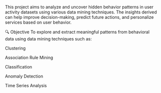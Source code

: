 This project aims to analyze and uncover hidden behavior patterns in user activity datasets using various data mining techniques. The insights derived can help improve decision-making, predict future actions, and personalize services based on user behavior.

🔍 Objective
To explore and extract meaningful patterns from behavioral data using data mining techniques such as:

Clustering

Association Rule Mining

Classification

Anomaly Detection

Time Series Analysis


